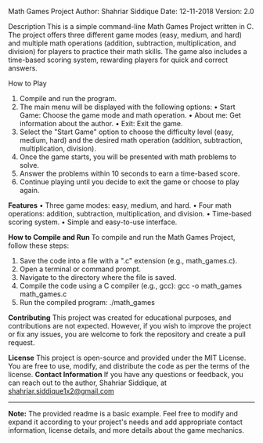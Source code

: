 Math Games Project
Author: Shahriar Siddique 
Date: 12-11-2018 Version: 2.0

Description
This is a simple command-line Math Games Project written in C. The project offers three different game modes (easy, medium, and hard) and multiple math operations (addition, subtraction, multiplication, and division) for players to practice their math skills. The game also includes a time-based scoring system, rewarding players for quick and correct answers.

How to Play
1.	Compile and run the program.
2.	The main menu will be displayed with the following options:
•	Start Game: Choose the game mode and math operation.
•	About me: Get information about the author.
•	Exit: Exit the game.
3.	Select the "Start Game" option to choose the difficulty level (easy, medium, hard) and the desired math operation (addition, subtraction, multiplication, division).
4.	Once the game starts, you will be presented with math problems to solve.
5.	Answer the problems within 10 seconds to earn a time-based score.
6.	Continue playing until you decide to exit the game or choose to play again.

**Features**
•	Three game modes: easy, medium, and hard.
•	Four math operations: addition, subtraction, multiplication, and division.
•	Time-based scoring system.
•	Simple and easy-to-use interface.

**How to Compile and Run**
To compile and run the Math Games Project, follow these steps:
1.	Save the code into a file with a ".c" extension (e.g., math_games.c).
2.	Open a terminal or command prompt.
3.	Navigate to the directory where the file is saved.
4.	Compile the code using a C compiler (e.g., gcc):
     gcc -o math_games math_games.c 
5.	Run the compiled program:
  ./math_games 

**Contributing**
This project was created for educational purposes, and contributions are not expected. However, if you wish to improve the project or fix any issues, you are welcome to fork the repository and create a pull request.

**License**
This project is open-source and provided under the MIT License. You are free to use, modify, and distribute the code as per the terms of the license.
**Contact Information**
If you have any questions or feedback, you can reach out to the author, Shahriar Siddique, at  shahriar.siddique1x2@gmail.com
________________________________________
**Note:** The provided readme is a basic example. Feel free to modify and expand it according to your project's needs and add appropriate contact information, license details, and more details about the game mechanics.
